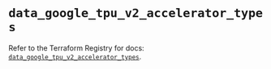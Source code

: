 # `data_google_tpu_v2_accelerator_types`

Refer to the Terraform Registry for docs: [`data_google_tpu_v2_accelerator_types`](https://registry.terraform.io/providers/hashicorp/google-beta/6.48.0/docs/data-sources/google_tpu_v2_accelerator_types).
